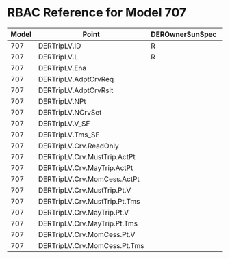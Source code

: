 # RBAC Reference for Model 707

| Model | Point | DEROwnerSunSpec | DERInstallerSunSpec | DERVendorSunSpec | ServiceProviderSunSpec | GridOperatorSunSpec |
|-------|-------|------------------|---------------------|------------------|------------------------|---------------------|
| 707 | DERTripLV.ID | R | R | R | R | R |
| 707 | DERTripLV.L | R | R | R | R | R |
| 707 | DERTripLV.Ena |  |  |  |  |  |
| 707 | DERTripLV.AdptCrvReq |  |  |  |  |  |
| 707 | DERTripLV.AdptCrvRslt |  |  |  |  |  |
| 707 | DERTripLV.NPt |  |  |  |  |  |
| 707 | DERTripLV.NCrvSet |  |  |  |  |  |
| 707 | DERTripLV.V_SF |  |  |  |  |  |
| 707 | DERTripLV.Tms_SF |  |  |  |  |  |
| 707 | DERTripLV.Crv.ReadOnly |  |  |  |  |  |
| 707 | DERTripLV.Crv.MustTrip.ActPt |  |  |  |  |  |
| 707 | DERTripLV.Crv.MayTrip.ActPt |  |  |  |  |  |
| 707 | DERTripLV.Crv.MomCess.ActPt |  |  |  |  |  |
| 707 | DERTripLV.Crv.MustTrip.Pt.V |  |  |  |  |  |
| 707 | DERTripLV.Crv.MustTrip.Pt.Tms |  |  |  |  |  |
| 707 | DERTripLV.Crv.MayTrip.Pt.V |  |  |  |  |  |
| 707 | DERTripLV.Crv.MayTrip.Pt.Tms |  |  |  |  |  |
| 707 | DERTripLV.Crv.MomCess.Pt.V |  |  |  |  |  |
| 707 | DERTripLV.Crv.MomCess.Pt.Tms |  |  |  |  |  |
